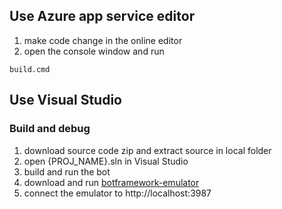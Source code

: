 ## Use Azure app service editor

1. make code change in the online editor
2. open the console window and run

```
build.cmd
```

## Use Visual Studio

### Build and debug
1. download source code zip and extract source in local folder
2. open {PROJ_NAME}.sln in Visual Studio
3. build and run the bot
4. download and run [botframework-emulator](https://emulator.botframework.com/)
5. connect the emulator to http://localhost:3987
